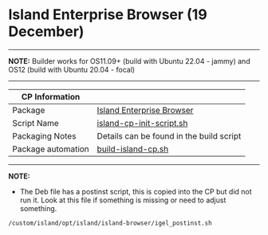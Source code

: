 # Island Enterprise Browser (19 December)

-----

**NOTE:** Builder works for OS11.09+ (build with Ubuntu 22.04 - jammy) and OS12 (build with Ubuntu 20.04 - focal)

-----

|  CP Information |            |
|-----------------|------------|
| Package | [Island Enterprise Browser](https://www.island.io/)
| Script Name | [island-cp-init-script.sh](build/island-cp-init-script.sh) |
| Packaging Notes | Details can be found in the build script |
| Package automation | [build-island-cp.sh](build/build-island-cp.sh) |

-----

**NOTE:**

- The Deb file has a postinst script, this is copied into the CP but did not run it. Look at this file if something is missing or need to adjust something.
 
`/custom/island/opt/island/island-browser/igel_postinst.sh`